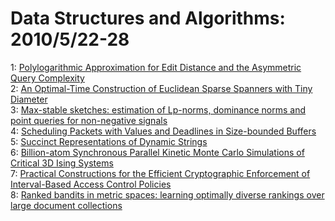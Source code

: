 # Data Structures and Algorithms: 2010/5/22-28  
1: [Polylogarithmic Approximation for Edit Distance and the Asymmetric Query  Complexity](https://doi.org/10.48550/arXiv.1005.4033)  
2: [An Optimal-Time Construction of Euclidean Sparse Spanners with Tiny  Diameter](https://doi.org/10.48550/arXiv.1005.4155)  
3: [Max-stable sketches: estimation of Lp-norms, dominance norms and point  queries for non-negative signals](https://doi.org/10.48550/arXiv.1005.4344)  
4: [Scheduling Packets with Values and Deadlines in Size-bounded Buffers](https://doi.org/10.48550/arXiv.1005.4394)  
5: [Succinct Representations of Dynamic Strings](https://doi.org/10.48550/arXiv.1005.4652)  
6: [Billion-atom Synchronous Parallel Kinetic Monte Carlo Simulations of  Critical 3D Ising Systems](https://doi.org/10.48550/arXiv.1005.4713)  
7: [Practical Constructions for the Efficient Cryptographic Enforcement of  Interval-Based Access Control Policies](https://doi.org/10.48550/arXiv.1005.4993)  
8: [Ranked bandits in metric spaces: learning optimally diverse rankings  over large document collections](https://doi.org/10.48550/arXiv.1005.5197)  